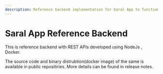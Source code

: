 ```yaml
---
description: Reference backend implementation for Saral App to function
---
```


# Saral App Reference Backend

This is reference backend with REST APIs developed using NodeJs , Docker.&#x20;

The source code and binary distrubtion(docker image) of the same is available in public repositiries. More details can be found in release notes.



